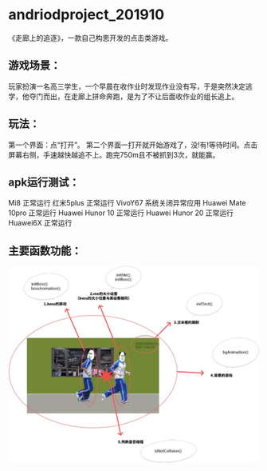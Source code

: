 # andriodproject_201910
《走廊上的追逐》，一款自己构思开发的点击类游戏。

## 游戏场景：
玩家扮演一名高三学生，一个早晨在收作业时发现作业没有写，于是突然决定逃学，他夺门而出，在走廊上拼命奔跑，是为了不让后面收作业的组长追上。

## 玩法：
第一个界面：点“打开”。
第二个界面一打开就开始游戏了，没!有!等待时间。点击屏幕右侧，手速越快越追不上。跑完750m且不被抓到3次，就能赢。

## apk运行测试：
Mi8 正常运行
红米5plus 正常运行
VivoY67 系统关闭异常应用
Huawei Mate 10pro 正常运行
Huawei Hunor 10 正常运行
Huawei Hunor 20 正常运行
Huawei6X 正常运行

## 主要函数功能：
![Image text](https://github.com/TangWest/andriodproject_201910/blob/master/READMEPIC/1.jpg)
